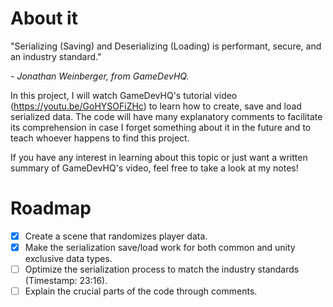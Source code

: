 # About it
"Serializing (Saving) and Deserializing (Loading) is performant, secure, and an industry standard."

_- Jonathan Weinberger, from GameDevHQ._

 In this project, I will watch GameDevHQ's tutorial video (https://youtu.be/GoHYSOFiZHc) to learn how to create, save and load serialized data. The code will have many explanatory comments to facilitate its comprehension in case I forget something about it in the future and to teach whoever happens to find this project.

If you have any interest in learning about this topic or just want a written summary of GameDevHQ's video, feel free to take a look at my notes!

# Roadmap
- [x] Create a scene that randomizes player data.
- [x] Make the serialization save/load work for both common and unity exclusive data types.
- [ ] Optimize the serialization process to match the industry standards (Timestamp: 23:16).
- [ ] Explain the crucial parts of the code through comments.
